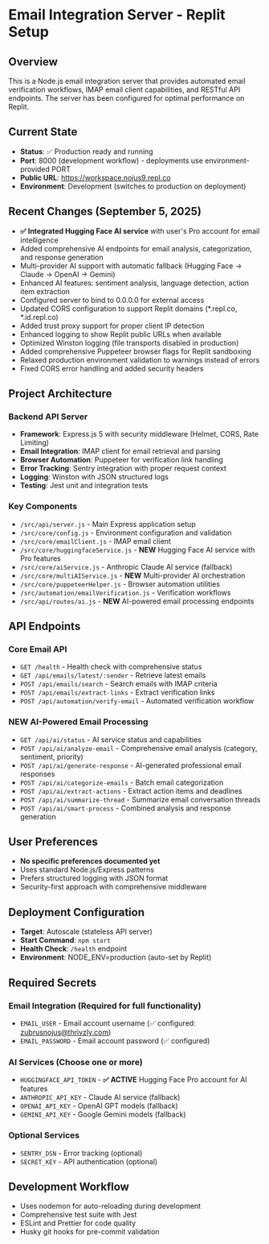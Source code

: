 # Email Integration Server - Replit Setup

## Overview
This is a Node.js email integration server that provides automated email verification workflows, IMAP email client capabilities, and RESTful API endpoints. The server has been configured for optimal performance on Replit.

## Current State
- **Status**: ✅ Production ready and running
- **Port**: 8000 (development workflow) - deployments use environment-provided PORT
- **Public URL**: https://workspace.nojus9.repl.co
- **Environment**: Development (switches to production on deployment)

## Recent Changes (September 5, 2025)
- **✅ Integrated Hugging Face AI service** with user's Pro account for email intelligence
- Added comprehensive AI endpoints for email analysis, categorization, and response generation
- Multi-provider AI support with automatic fallback (Hugging Face → Claude → OpenAI → Gemini)
- Enhanced AI features: sentiment analysis, language detection, action item extraction
- Configured server to bind to 0.0.0.0 for external access
- Updated CORS configuration to support Replit domains (*.repl.co, *.id.repl.co)
- Added trust proxy support for proper client IP detection
- Enhanced logging to show Replit public URLs when available
- Optimized Winston logging (file transports disabled in production)
- Added comprehensive Puppeteer browser flags for Replit sandboxing
- Relaxed production environment validation to warnings instead of errors
- Fixed CORS error handling and added security headers

## Project Architecture
### Backend API Server
- **Framework**: Express.js 5 with security middleware (Helmet, CORS, Rate Limiting)
- **Email Integration**: IMAP client for email retrieval and parsing
- **Browser Automation**: Puppeteer for verification link handling
- **Error Tracking**: Sentry integration with proper request context
- **Logging**: Winston with JSON structured logs
- **Testing**: Jest unit and integration tests

### Key Components
- `/src/api/server.js` - Main Express application setup
- `/src/core/config.js` - Environment configuration and validation
- `/src/core/emailClient.js` - IMAP email client
- `/src/core/huggingfaceService.js` - **NEW** Hugging Face AI service with Pro features
- `/src/core/aiService.js` - Anthropic Claude AI service (fallback)
- `/src/core/multiAIService.js` - **NEW** Multi-provider AI orchestration
- `/src/core/puppeteerHelper.js` - Browser automation utilities
- `/src/automation/emailVerification.js` - Verification workflows
- `/src/api/routes/ai.js` - **NEW** AI-powered email processing endpoints

## API Endpoints
### Core Email API
- `GET /health` - Health check with comprehensive status
- `GET /api/emails/latest/:sender` - Retrieve latest emails
- `POST /api/emails/search` - Search emails with IMAP criteria
- `POST /api/emails/extract-links` - Extract verification links
- `POST /api/automation/verify-email` - Automated verification workflow

### **NEW** AI-Powered Email Processing
- `GET /api/ai/status` - AI service status and capabilities
- `POST /api/ai/analyze-email` - Comprehensive email analysis (category, sentiment, priority)
- `POST /api/ai/generate-response` - AI-generated professional email responses
- `POST /api/ai/categorize-emails` - Batch email categorization
- `POST /api/ai/extract-actions` - Extract action items and deadlines
- `POST /api/ai/summarize-thread` - Summarize email conversation threads
- `POST /api/ai/smart-process` - Combined analysis and response generation

## User Preferences
- **No specific preferences documented yet**
- Uses standard Node.js/Express patterns
- Prefers structured logging with JSON format
- Security-first approach with comprehensive middleware

## Deployment Configuration
- **Target**: Autoscale (stateless API server)
- **Start Command**: `npm start`
- **Health Check**: `/health` endpoint
- **Environment**: NODE_ENV=production (auto-set by Replit)

## Required Secrets
### Email Integration (Required for full functionality)
- `EMAIL_USER` - Email account username (✅ configured: zubrusnojus@thrivzly.com)
- `EMAIL_PASSWORD` - Email account password (✅ configured)

### AI Services (Choose one or more)
- `HUGGINGFACE_API_TOKEN` - **✅ ACTIVE** Hugging Face Pro account for AI features
- `ANTHROPIC_API_KEY` - Claude AI service (fallback)
- `OPENAI_API_KEY` - OpenAI GPT models (fallback)
- `GEMINI_API_KEY` - Google Gemini models (fallback)

### Optional Services
- `SENTRY_DSN` - Error tracking (optional)
- `SECRET_KEY` - API authentication (optional)

## Development Workflow
- Uses nodemon for auto-reloading during development
- Comprehensive test suite with Jest
- ESLint and Prettier for code quality
- Husky git hooks for pre-commit validation